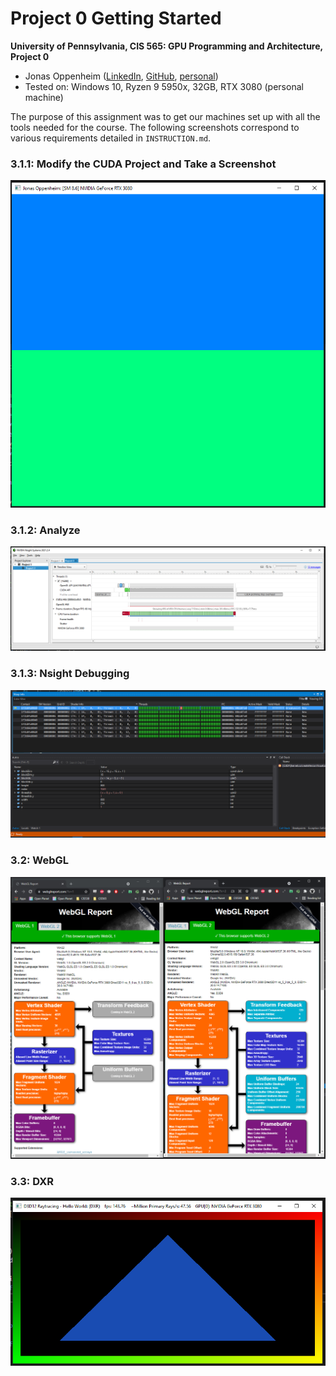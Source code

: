 Project 0 Getting Started
====================

**University of Pennsylvania, CIS 565: GPU Programming and Architecture, Project 0**

* Jonas Oppenheim ([LinkedIn](https://www.linkedin.com/in/jonasoppenheim/), [GitHub](https://github.com/oppenheimj/), [personal](http://www.jonasoppenheim.com/))
* Tested on: Windows 10, Ryzen 9 5950x, 32GB, RTX 3080 (personal machine)

The purpose of this assignment was to get our machines set up with all the tools needed for the course. The following screenshots correspond to various requirements detailed in `INSTRUCTION.md`.

### 3.1.1: Modify the CUDA Project and Take a Screenshot
![3.1.1-m_yourName](images/3.1.1-m_yourName.png)

### 3.1.2: Analyze
![3.1.2-Nsight_trace](images/3.1.2-Nsight_trace.png)

### 3.1.3: Nsight Debugging
![3.1.3-Warp_Info_and_Autos](images/3.1.3-Warp_Info_and_Autos.png)

### 3.2: WebGL
![3.2-WebGL](images/3.2-WebGL.png)

### 3.3: DXR
![3.3-DXR](images/3.3-DXR.png)